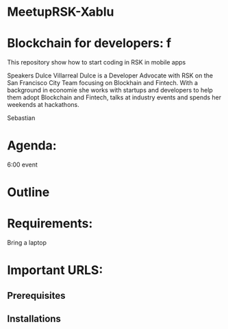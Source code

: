 # MeetupRSK-Xablu

# Blockchain for developers: f
This repository show how to start coding in RSK in mobile apps

Speakers
Dulce Villarreal
Dulce  is a Developer Advocate with RSK on the San Francisco City Team focusing on Blockhain and Fintech. With a background in economie  she works with startups and developers to help them adopt Blockchain and Fintech, talks at industry events and spends her weekends at hackathons.

Sebastian 



# Agenda:
6:00 event 

# Outline



# Requirements:

 Bring a laptop

# Important URLS:

## Prerequisites

## Installations


